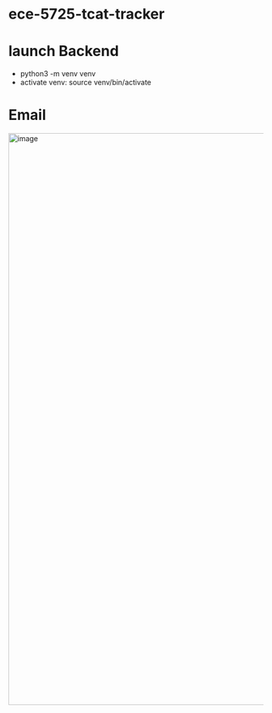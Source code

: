# ece-5725-tcat-tracker


# launch Backend 

- python3 -m venv venv
- activate venv: source venv/bin/activate

# Email 

<img width="1128" alt="image" src="https://github.com/user-attachments/assets/82125535-041f-414e-9523-46b8c32b5df2">
